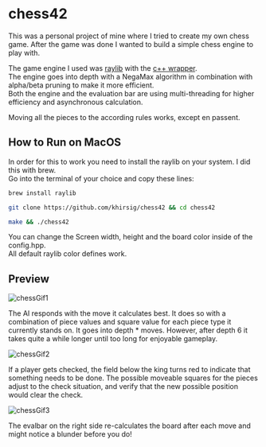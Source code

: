 # chess42

This was a personal project of mine where I tried to create my own chess game.
After the game was done I wanted to build a simple chess engine to play with.

The game engine I used was [raylib](https://github.com/raysan5/raylib) with the [c++ wrapper](https://github.com/RobLoach/raylib-cpp).  
The engine goes into depth with a NegaMax algorithm in combination with alpha/beta pruning to make it more efficient.  
Both the engine and the evaluation bar are using multi-threading for higher efficiency and asynchronous calculation.

Moving all the pieces to the according rules works, except en passent.

## How to Run on MacOS

In order for this to work you need to install the raylib on your system. I did this with brew.  
Go into the terminal of your choice and copy these lines:

```bash
brew install raylib
```
```bash
git clone https://github.com/khirsig/chess42 && cd chess42
```
```bash
make && ./chess42
```
You can change the Screen width, height and the board color inside of the config.hpp.  
All default raylib color defines work.

## Preview

![chessGif1](https://user-images.githubusercontent.com/78398628/181710348-c59e62c7-b633-49b9-a274-96aa14df6700.gif)

The AI responds with the move it calculates best. It does so with a combination of piece values and square value for each piece type it currently stands on. It goes into depth * moves. However, after depth 6 it takes quite a while longer until too long for enjoyable gameplay.

![chessGif2](https://user-images.githubusercontent.com/78398628/181713372-9506932e-31e4-4039-bdb5-c64d8789523f.gif)

If a player gets checked, the field below the king turns red to indicate that something needs to be done. The possible moveable squares for the pieces adjust to the check situation, and verify that the new possible position would clear the check.

![chessGif3](https://user-images.githubusercontent.com/78398628/181715716-e30a52cd-dd8a-4490-ae5c-b66d86970e04.gif)

The evalbar on the right side re-calculates the board after each move and might notice a blunder before you do!
